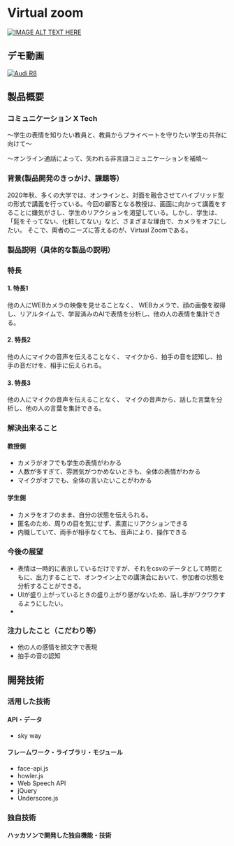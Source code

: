 # Virtual zoom

[![IMAGE ALT TEXT HERE](https://jphacks.com/wp-content/uploads/2020/09/JPHACKS2020_ogp.jpg)](https://www.youtube.com/watch?v=G5rULR53uMk)

## デモ動画
[![Audi R8](http://img.youtube.com/vi/KOxbO0EI4MA/0.jpg)](https://www.youtube.com/watch?v=KOxbO0EI4MA "Audi R8")


## 製品概要

### コミュニケーション X Tech

～学生の表情を知りたい教員と、教員からプライベートを守りたい学生の共存に向けて～

～オンライン通話によって、失われる非言語コミュニケーションを補填～

### 背景(製品開発のきっかけ、課題等）
2020年秋、多くの大学では、オンラインと、対面を融合させてハイブリッド型の形式で講義を行っている。今回の顧客となる教授は、画面に向かって講義をすることに嫌気がさし、学生のリアクションを渇望している。しかし、学生は、「髭をそってない、化粧してない」など、さまざまな理由で、カメラをオフにしたい。
そこで、両者のニーズに答えるのが、Virtual Zoomである。

### 製品説明（具体的な製品の説明）

### 特長
#### 1. 特長1
他の人にWEBカメラの映像を見せることなく、
WEBカメラで、顔の画像を取得し、リアルタイムで、学習済みのAIで表情を分析し、他の人の表情を集計できる。
#### 2. 特長2
他の人にマイクの音声を伝えることなく、
マイクから、拍手の音を認知し、拍手の音だけを、相手に伝えられる。
#### 3. 特長3
他の人にマイクの音声を伝えることなく、
マイクの音声から、話した言葉を分析し、他の人の言葉を集計できる。

### 解決出来ること
#### 教授側
- カメラがオフでも学生の表情がわかる
- 人数が多すぎて、雰囲気がつかめないときも、全体の表情がわかる
- マイクがオフでも、全体の言いたいことがわかる

#### 学生側
- カメラをオフのまま、自分の状態を伝えられる。
- 匿名のため、周りの目を気にせず、素直にリアクションできる
- 内職していて、両手が相手なくても、音声により、操作できる

### 今後の展望
- 表情は一時的に表示しているだけですが、それをcsvのデータとして時間ともに、出力することで、オンライン上での講演会において、参加者の状態を分析することができる。
- UIが盛り上がっているときの盛り上がり感がないため、話し手がワクワクするようにしたい。
- 

### 注力したこと（こだわり等）
* 他の人の感情を顔文字で表現
* 拍手の音の認知


## 開発技術
### 活用した技術
#### API・データ
* sky way


#### フレームワーク・ライブラリ・モジュール
* face-api.js
* howler.js
* Web Speech API
* jQuery
* Underscore.js

### 独自技術
#### ハッカソンで開発した独自機能・技術
